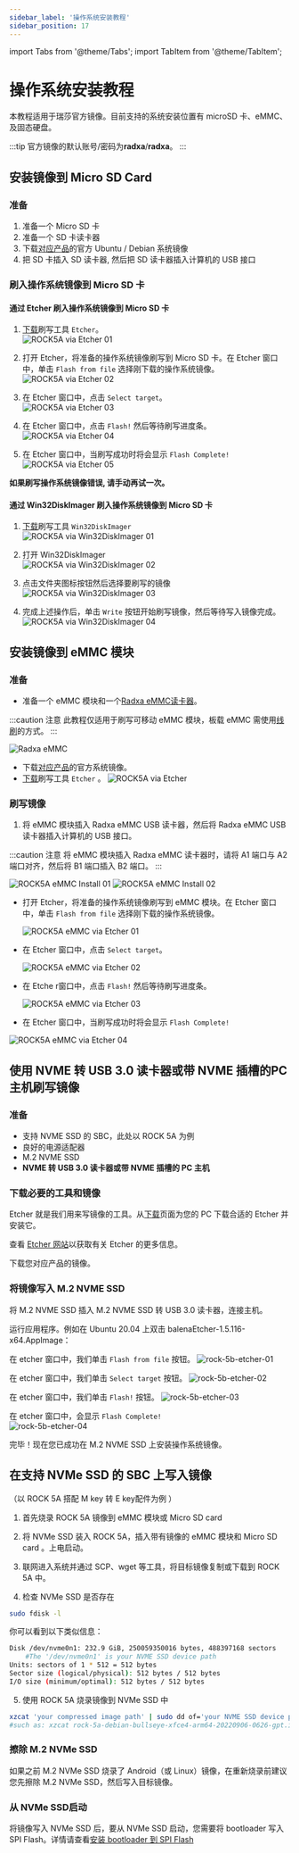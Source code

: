 ```yaml
---
sidebar_label: '操作系统安装教程'
sidebar_position: 17
---
```


import Tabs from '@theme/Tabs';
import TabItem from '@theme/TabItem';

# 操作系统安装教程

本教程适用于瑞莎官方镜像。目前支持的系统安装位置有 microSD 卡、eMMC、及固态硬盘。

:::tip
官方镜像的默认账号/密码为**radxa**/**radxa**。
:::

<Tabs>
  <TabItem value="microSD" label="microSD" default>

## 安装镜像到 Micro SD Card

### 准备

1. 准备一个 Micro SD 卡
2. 准备一个 SD 卡读卡器
3. 下载[对应产品](../productlist)的官方 Ubuntu / Debian 系统镜像
4. 把 SD 卡插入 SD 读卡器, 然后把 SD 读卡器插入计算机的 USB 接口  

### 刷入操作系统镜像到 Micro SD 卡

#### 通过 Etcher 刷入操作系统镜像到 Micro SD 卡

1. [下载](https://etcher.balena.io/)刷写工具 `Etcher`。  
   ![ROCK5A via Etcher 01](/img/rock5a/rock5a-etcher.webp)

2. 打开 Etcher，将准备的操作系统镜像刷写到 Micro SD 卡。在 Etcher 窗口中，单击 `Flash from file` 选择刚下载的操作系统镜像。  
   ![ROCK5A via Etcher 02](/img/rock5a/rock5a-etcher-1.webp)

3. 在 Etcher 窗口中，点击 `Select target`。  
   ![ROCK5A via Etcher 03](/img/rock5a/rock5a-etcher-2.webp)

4. 在 Etcher 窗口中，点击 `Flash!` 然后等待刷写进度条。  
   ![ROCK5A via Etcher 04](/img/rock5a/rock5a-etcher-3.webp)

5. 在 Etcher 窗口中，当刷写成功时将会显示 `Flash Complete!`  
   ![ROCK5A via Etcher 05](/img/rock5a/rock5a-etcher-4.webp)
  
**如果刷写操作系统镜像错误, 请手动再试一次。**

#### 通过 Win32DiskImager 刷入操作系统镜像到 Micro SD 卡

1. [下载](https://win32diskimager.org/)刷写工具 `Win32DiskImager`  
   ![ROCK5A via Win32DiskImager 01](/img/rock5a/rock5a-win32.webp)

2. 打开 Win32DiskImager  
   ![ROCK5A via Win32DiskImager 02](/img/rock5a/rock5a-win32-1.webp)  

3. 点击文件夹图标按钮然后选择要刷写的镜像  
   ![ROCK5A via Win32DiskImager 03](/img/rock5a/rock5a-win32-2.webp)   

4. 完成上述操作后，单击 `Write` 按钮开始刷写镜像，然后等待写入镜像完成。  
![ROCK5A via Win32DiskImager 04](/img/rock5a/rock5a-win32-3.webp)


   </TabItem>
   <TabItem value="eMMC" label="eMMC">

## 安装镜像到 eMMC 模块

### 准备

- 准备一个 eMMC 模块和一个[Radxa eMMC读卡器](../accessories/emmc_reader)。  

:::caution 注意
此教程仅适用于刷写可移动 eMMC 模块，板载 eMMC 需使用[线刷](rkdevtool)的方式。
:::

![Radxa eMMC](/img/accessories/emmc_related_01.webp)  
- 下载[对应产品](../productlist)的官方系统镜像。
- [下载](https://etcher.balena.io/)刷写工具 `Etcher` 。
![ROCK5A via Etcher](/img/rock5a/rock5a-etcher.webp)

### 刷写镜像

1. 将 eMMC 模块插入 Radxa eMMC USB 读卡器，然后将 Radxa eMMC USB 读卡器插入计算机的 USB 接口。 

:::caution 注意
将 eMMC 模块插入 Radxa eMMC 读卡器时，请将 A1 端口与 A2 端口对齐，然后将 B1 端口插入 B2 端口。
:::

   ![ROCK5A eMMC Install 01](/img/accessories/emmc-install1.webp)
   ![ROCK5A eMMC Install 02](/img/accessories/emmc-install2.webp)

- 打开 Etcher，将准备的操作系统镜像刷写到 eMMC 模块。在 Etcher 窗口中，单击 `Flash from file` 选择刚下载的操作系统镜像。  
    
    ![ROCK5A eMMC via Etcher 01](/img/rock5a/rock5a-etcher-1.webp)

- 在 Etcher 窗口中，点击 `Select target`。  

    ![ROCK5A eMMC via Etcher 02](/img/rock5a/rock5a-etcher-2.webp)

- 在 Etche r窗口中，点击 `Flash!` 然后等待刷写进度条。

    ![ROCK5A eMMC via Etcher 03](/img/rock5a/rock5a-etcher-3.webp)

- 在 Etcher 窗口中，当刷写成功时将会显示 `Flash Complete!`
    
![ROCK5A eMMC via Etcher 04](/img/rock5a/rock5a-etcher-4.webp)

  </TabItem>
  <TabItem value="NVMe_SSD" label="固态硬盘">

## 使用 NVME 转 USB 3.0 读卡器或带 NVME 插槽的PC 主机刷写镜像

###  准备

- 支持 NVME SSD 的 SBC，此处以 ROCK 5A 为例
- 良好的电源适配器
- M.2 NVME SSD
- **NVME 转 USB 3.0 读卡器或带 NVME 插槽的 PC 主机**

### 下载必要的工具和镜像

Etcher 就是我们用来写镜像的工具。从[下载](https://etcher.balena.io/)页面为您的 PC 下载合适的 Etcher 并安装它。

查看 [Etcher 网站](https://etcher.balena.io/)以获取有关 Etcher 的更多信息。

下载您对应产品的镜像。

###  将镜像写入 M.2 NVME SSD

将 M.2 NVME SSD 插入 M.2 NVME SSD 转 USB 3.0 读卡器，连接主机。

运行应用程序。例如在 Ubuntu 20.04 上双击 balenaEtcher-1.5.116-x64.AppImage：

在 etcher 窗口中，我们单击 `Flash from file` 按钮。
![rock-5b-etcher-01](/img/rock5a/rock5a-etcher-1.webp)

在 etcher 窗口中，我们单击 `Select target` 按钮。
![rock-5b-etcher-02](/img/rock5a/rock5a-etcher-2.webp)

在 etcher 窗口中，我们单击 `Flash!` 按钮。
![rock-5b-etcher-03](/img/rock5a/rock5a-etcher-3.webp)

在 etcher 窗口中，会显示 `Flash Complete!`  
![rock-5b-etcher-04](/img/rock5a/rock5a-etcher-4.webp)

完毕！现在您已成功在 M.2 NVME SSD 上安装操作系统镜像。

## 在支持  NVMe SSD 的 SBC 上写入镜像

（以 ROCK 5A 搭配 M key 转 E key配件为例 ）
1. 首先烧录 ROCK 5A 镜像到 eMMC 模块或 Micro SD card

2. 将 NVMe SSD 装入 ROCK 5A，插入带有镜像的 eMMC 模块和 Micro SD card 。上电启动。

3. 联网进入系统并通过 SCP、wget 等工具，将目标镜像复制或下载到 ROCK 5A 中。

4. 检查 NVMe SSD 是否存在

```bash
sudo fdisk -l
```

你可以看到以下类似信息：

```bash
Disk /dev/nvme0n1: 232.9 GiB, 250059350016 bytes, 488397168 sectors             
    #The '/dev/nvme0n1' is your NVME SSD device path
Units: sectors of 1 * 512 = 512 bytes                                           
Sector size (logical/physical): 512 bytes / 512 bytes                           
I/O size (minimum/optimal): 512 bytes / 512 bytes 
```

5. 使用 ROCK 5A 烧录镜像到 NVMe SSD 中

```bash
xzcat 'your compressed image path' | sudo dd of='your NVME SSD device path' bs=1M status=progress            
#such as: xzcat rock-5a-debian-bullseye-xfce4-arm64-20220906-0626-gpt.img.xz | sudo dd of=/dev/nvme0n1 bs=1M status=progress
```

### 擦除 M.2 NVMe SSD

如果之前 M.2 NVMe SSD 烧录了 Android（或 Linux）镜像，在重新烧录前建议您先擦除 M.2 NVMe SSD，然后写入目标镜像。

### 从 NVMe SSD启动

将镜像写入 NVMe SSD 后，要从 NVMe SSD 启动，您需要将 bootloader 写入 SPI Flash。详情请查看[安装 bootloader 到 SPI Flash](rkdevtool)

  </TabItem>
</Tabs>
